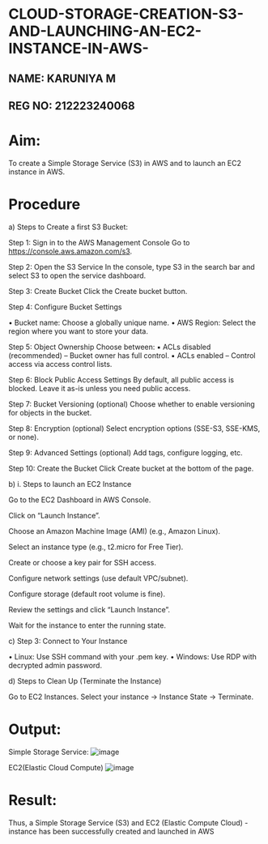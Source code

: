 # CLOUD-STORAGE-CREATION-S3-AND-LAUNCHING-AN-EC2-INSTANCE-IN-AWS-

## NAME: KARUNIYA M
## REG NO: 212223240068

# Aim:
To create a Simple Storage Service (S3) in AWS and to launch an EC2 instance in AWS.

# Procedure
a) Steps to Create a first S3 Bucket:

Step 1: Sign in to the AWS Management Console Go to https://console.aws.amazon.com/s3. 

Step 2: Open the S3 Service In the console, type S3 in the search bar and select S3 to open the service dashboard. 

Step 3: Create Bucket Click the Create bucket button. 

Step 4: Configure Bucket Settings

• Bucket name: Choose a globally unique name. • AWS Region: Select the region where you want to store your data.

Step 5: Object Ownership Choose between: ▪ ACLs disabled (recommended) – Bucket owner has full control. ▪ ACLs enabled – Control access via access control lists.

Step 6: Block Public Access Settings By default, all public access is blocked. Leave it as-is unless you need public access. 

Step 7: Bucket Versioning (optional) Choose whether to enable versioning for objects in the bucket.

Step 8: Encryption (optional) Select encryption options (SSE-S3, SSE-KMS, or none). 

Step 9: Advanced Settings (optional) Add tags, configure logging, etc. 

Step 10: Create the Bucket Click Create bucket at the bottom of the page.

b) i. Steps to launch an EC2 Instance

Go to the EC2 Dashboard in AWS Console.

Click on “Launch Instance”.

Choose an Amazon Machine Image (AMI) (e.g., Amazon Linux).

Select an instance type (e.g., t2.micro for Free Tier).

Create or choose a key pair for SSH access.

Configure network settings (use default VPC/subnet).

Configure storage (default root volume is fine).

Review the settings and click “Launch Instance”.

Wait for the instance to enter the running state.

c) Step 3: Connect to Your Instance

• Linux: Use SSH command with your .pem key. • Windows: Use RDP with decrypted admin password.

d) Steps to Clean Up (Terminate the Instance)

Go to EC2 Instances.
Select your instance → Instance State → Terminate.

# Output:

Simple Storage Service:
![image](https://github.com/user-attachments/assets/cbf99d29-f8c8-4601-8ce3-2813bf4599d9)


EC2(Elastic Cloud Compute)
![image](https://github.com/user-attachments/assets/36c30ac3-212a-4875-8f54-94360cd25c65)






# Result:
Thus, a Simple Storage Service (S3) and EC2 (Elastic Compute Cloud) - instance has been successfully created and launched in AWS
